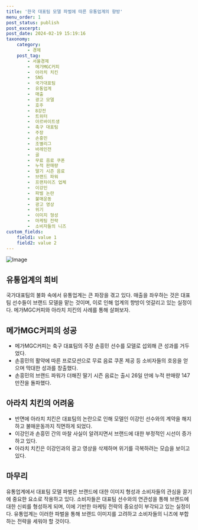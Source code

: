 ```yaml
---
title: '한국 대표팀 모델 파벌에 따른 유통업계의 향방'
menu_order: 1
post_status: publish
post_excerpt: 
post_date: 2024-02-19 15:19:16
taxonomy:
    category:
        - 경제
    post_tag:
        - 서울경제
        -  메가MGC커피
        -  아라치 치킨
        -  SNS
        -  국가대표팀
        -  유통업계
        -  매출
        -  광고 모델
        -  호주
        -  8강전
        -  트위터
        -  아르바이트생
        -  축구 대표팀
        -  주장
        -  손흥민
        -  조별리그
        -  바레인전
        -  골
        -  무료 음료 쿠폰
        -  누적 판매량
        -  딸기 시즌 음료
        -  브랜드 파워
        -  프랜차이즈 업체
        -  이강인
        -  파벌 논란
        -  불매운동
        -  광고 영상
        -  위기
        -  이미지 형성
        -  마케팅 전략
        -  소비자들의 니즈
custom_fields:
    field1: value 1
    field2: value 2
---
```


![Image](https://imgnews.pstatic.net/image/011/2024/02/19/0004301322_001_20240219082901032.jpg?type=w647)

## 유통업계의 희비
국가대표팀의 불화 속에서 유통업계는 큰 파장을 겪고 있다. 매출을 좌우하는 것은 대표팀 선수들이 브랜드 모델을 맡는 것이며, 이로 인해 업계의 향방이 엇갈리고 있는 실정이다. 메가MGC커피와 아라치 치킨의 사례를 통해 살펴보자.
## 메가MGC커피의 성공
- 메가MGC커피는 축구 대표팀의 주장 손흥민 선수를 모델로 섭외해 큰 성과를 거두었다.
- 손흥민의 활약에 따른 프로모션으로 무료 음료 쿠폰 제공 등 소비자들의 호응을 얻으며 막대한 성과를 창출했다.
- 손흥민의 브랜드 파워가 더해진 딸기 시즌 음료는 출시 26일 만에 누적 판매량 147만잔을 돌파했다.
## 아라치 치킨의 어려움
- 반면에 아라치 치킨은 대표팀의 논란으로 인해 모델인 이강인 선수와의 계약을 해지하고 불매운동까지 직면하게 되었다.
- 이강인과 손흥민 간의 마찰 사실이 알려지면서 브랜드에 대한 부정적인 시선이 증가하고 있다.
- 아라치 치킨은 이강인과의 광고 영상을 삭제하며 위기를 극복하려는 모습을 보이고 있다.
## 마무리
유통업계에서 대표팀 모델 파벌은 브랜드에 대한 이미지 형성과 소비자들의 관심을 끌기에 중요한 요소로 작용하고 있다. 소비자들은 대표팀 선수와의 연관성을 통해 브랜드에 대한 신뢰를 형성하게 되며, 이에 기반한 마케팅 전략의 중요성이 부각되고 있는 실정이다. 유통업계는 이러한 파벌을 통해 브랜드 이미지를 고려하고 소비자들의 니즈에 부합하는 전략을 세워야 할 것이다.
